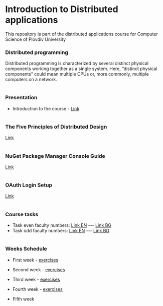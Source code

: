 # Introduction to Distributed applications
This repository is part of the distributed applications course for Computer Science of Plovdiv University



### Distributed programming
Distributed programming is characterized by several distinct physical components working together as a single system. Here, “distinct physical components” could mean multiple CPUs or, more commonly, multiple computers on a network.


# 
### Presentation
* Introduction to the course - [Link](https://github.com/pkyurkchiev/distributed-applications-cs/blob/master/presentations/Introduction.pdf)


#
### The Five Principles of Distributed Design
[Link](https://github.com/pkyurkchiev/distributed-applications/tree/master/documentations/doc_1_five-principles.md)


#
### NuGet Package Manager Console Guide
[Link](https://github.com/pkyurkchiev/distributed-applications/tree/master/documentations/doc_2_nuget-console.md)


#
### OAuth Login Setup
[Link](https://github.com/pkyurkchiev/distributed-applications/tree/master/documentations/doc_3_oauth.md)


#
### Course tasks

* Task even faculty numbers: [Link EN](https://github.com/pkyurkchiev/distributed-applications/blob/master/tasks/task_even.md) --- [Link BG](https://github.com/pkyurkchiev/distributed-applications/blob/master/tasks/task_even_bg.pdf)
* Task odd faculty numbers: [Link EN](https://github.com/pkyurkchiev/distributed-applications/blob/master/tasks/task_odd.md) --- [Link BG](https://github.com/pkyurkchiev/distributed-applications/blob/master/tasks/task_odd_bg.pdf)


#
### Weeks Schedule

* First week - [exercises](https://github.com/pkyurkchiev/distributed-applications/tree/master/exercises/week_1)

* Second week - [exercises](https://github.com/pkyurkchiev/distributed-applications/tree/master/exercises/week_2)

* Third week - [exercises](https://github.com/pkyurkchiev/distributed-applications/tree/master/exercises/week_3)

* Fourth week - [exercises](https://github.com/pkyurkchiev/distributed-applications/tree/master/exercises/week_4)

* Fifth week 
